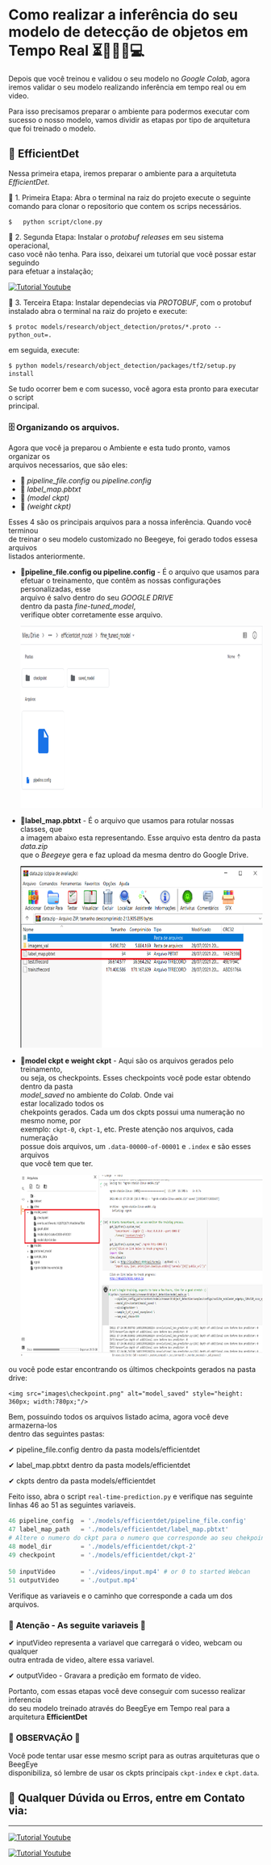 # **Como realizar a inferência do seu modelo de detecção de objetos em Tempo Real** ⏳🤖👩‍💻💻

Depois que você treinou e validou o seu modelo no *Google Colab*, agora iremos validar o seu modelo realizando inferência em tempo real ou em video.

Para isso precisamos preparar o ambiente para podermos executar com sucesso o 
nosso modelo, vamos dividir as etapas por tipo de arquitetura que foi treinado
o modelo.  

## 🤖 **EfficientDet**  
Nessa primeira etapa, iremos preparar o ambiente para a arquitetuta *EfficientDet*.

🤖 1. Primeira Etapa: Abra o terminal na raiz do projeto execute o seguinte</br>
comando para clonar o repositorio que contem os scrips necessários.<br/>
```
$	python script/clone.py
```

🤖 2. Segunda Etapa: Instalar o *protobuf releases* em seu sistema operacional, </br>
caso você não tenha. Para isso, deixarei um tutorial que você possar estar seguindo </br>
para efetuar a instalação;<br/>

[![Tutorial Youtube](https://img.shields.io/badge/youtube-red.svg?logo=youtube&logoColor=white)](https://www.youtube.com/watch?v=ES_GI-lmhEU)

🤖 3. Terceira Etapa: Instalar dependecias via *PROTOBUF*, com o protobuf instalado
abra o terminal na raiz do projeto e execute:
```
$ protoc models/research/object_detection/protos/*.proto --python_out=.
```
em seguida, execute:
```
$ python models/research/object_detection/packages/tf2/setup.py install
```
Se tudo ocorrer bem e com sucesso, você agora esta pronto para executar o script</br>
principal.

### 🗄 **Organizando os arquivos.**

Agora que você ja preparou o Ambiente e esta tudo pronto, vamos organizar os </br>
arquivos necessarios, que são eles:
* 📁 *pipeline_file.config* ou *pipeline.config*
* 📁 *label_map.pbtxt*
* 📁 *(model ckpt)*
* 📁 *(weight ckpt)*

Esses 4 são os principais arquivos para a nossa inferência. Quando você terminou</br>
de treinar o seu modelo customizado no Beegeye, foi gerado todos essesa arquivos</br>
listados anteriormente. 

- 📁**pipeline_file.config ou pipeline.config** - É o arquivo que usamos para </br>
efetuar o treinamento, que contêm as nossas configurações personalizadas, esse </br>
arquivo é salvo dentro do seu *GOOGLE DRIVE* </br> dentro da pasta *fine-tuned_model*,</br>
verifique obter corretamente esse arquivo.

	<img src="images\drive-fine_tuned_model.png" alt="fine-tuned" style="height: 360px; width:780px;"/>

- 📁**label_map.pbtxt** - É o arquivo que usamos para rotular nossas classes, que</br>
a imagem abaixo esta representando. Esse arquivo esta dentro da pasta *data.zip* </br>
que o *Beegeye* gera e faz upload da mesma dentro do Google Drive.
  
	<img src="images\label-map.png" alt="label map" style="height: 360px; width:780px;"/>


- 📁**model ckpt e weight ckpt** - Aqui são os arquivos gerados pelo treinamento, </br>
ou seja, os checkpoints. Esses checkpoints você pode estar obtendo dentro da pasta </br>
*model_saved* no ambiente do *Colab*. Onde vai </br>estar localizado todos os</br>
chekpoints gerados. Cada um dos ckpts possui uma numeração no mesmo nome, por</br>
exemplo: `ckpt-0`, `ckpt-1`, etc. Preste atenção nos arquivos, cada numeração</br>
possue dois arquivos, um `.data-00000-of-00001` e `.index` e são esses arquivos</br>
que você tem que ter.

	<img src="images\model_saved.png" alt="model_saved" style="height: 360px; width:780px;"/>

ou você pode estar encontrando os últimos checkpoints gerados na pasta drive:

	<img src="images\checkpoint.png" alt="model_saved" style="height: 360px; width:780px;"/>

Bem, possuindo todos os arquivos listado acima, agora você deve armazerna-los </br>
dentro das seguintes pastas:

✔ pipeline_file.config dentro da pasta models/efficientdet

✔ label_map.pbtxt dentro da pasta models/efficientdet

✔ ckpts dentro da pasta models/efficientdet

Feito isso, abra o script `real-time-prediction.py` e verifique nas seguinte </br>
linhas 46 ao 51 as seguintes variaveis.

~~~~python
46 pipeline_config  = './models/efficientdet/pipeline_file.config'
47 label_map_path   = './models/efficientdet/label_map.pbtxt'
# Altere o numero do ckpt para o numero que corresponde ao seu chekpoint
48 model_dir 	    = './models/efficientdet/ckpt-2' 
49 checkpoint	    = './models/efficientdet/ckpt-2'

50 inputVideo  		= './videos/input.mp4' # or 0 to started Webcan
51 outputVideo 		= './output.mp4'
~~~~

Verifique as variaveis e o caminho que corresponde a cada um dos arquivos. 

### 🚨 **Atenção - As seguite variaveis** 🚨 

✔ inputVideo representa a variavel que carregará o video, webcam ou qualquer </br>
outra entrada de video, altere essa variavel.

✔ outputVideo - Gravara a predição em  formato de video.


Portanto, com essas etapas você deve conseguir com sucesso realizar  inferencia </br>
do seu modelo treinado através do BeegEye em Tempo real para a arquitetura **EfficientDet**


### 👀 **OBSERVAÇÃO** 👀

Você pode tentar usar esse mesmo script para as outras arquiteturas que o BeegEye </br>
disponibiliza, só lembre de usar os ckpts principais `ckpt-index` e `ckpt.data`.


## 📱 **Qualquer Dúvida ou Erros, entre em Contato via:**
---
[![Tutorial Youtube](https://img.shields.io/badge/WhatsApp-gree.svg?logo=WhatsApp&logoColor=white)](https://api.whatsapp.com/send?phone=5547991081602)  

[![Tutorial Youtube](https://img.shields.io/badge/Email-blue.svg?logo=microsoft-outlook&logoColor=white)](https://api.whatsapp.com/send?phone=5547991081602)
